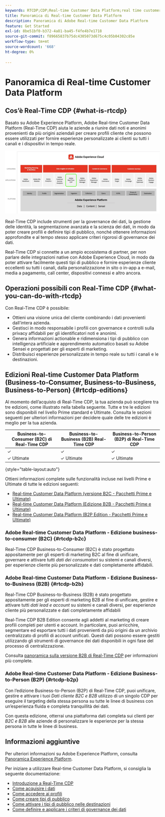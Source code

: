 ```yaml
---
keywords: RTCDP;CDP;Real-time Customer Data Platform;real time customer data platform;real time cdp;cdp;Customer AI
title: Panoramica di Real-time Customer Data Platform
description: Panoramica di Adobe Real-time Customer Data Platform
feature: Get Started
exl-id: 8be51bf0-b372-4a81-ba45-f4fe4b7e1718
source-git-commit: f89665837b75dc4305073d675c4c05b04302c85e
workflow-type: tm+mt
source-wordcount: '668'
ht-degree: 0%

---
```


# Panoramica di Real-time Customer Data Platform

## Cos’è Real-Time CDP {#what-is-rtcdp}

Basato su Adobe Experience Platform, Adobe Real-time Customer Data Platform (Real-Time CDP) aiuta le aziende a riunire dati noti e anonimi provenienti da più origini aziendali per creare profili cliente che possono essere utilizzati per fornire esperienze personalizzate ai clienti su tutti i canali e i dispositivi in tempo reale.

![Panoramica di varie app di Experience Platform, con Real-Time CDP evidenziato.](/help/rtcdp/assets/platform-apps-overview.png)

Real-Time CDP include strumenti per la governance dei dati, la gestione delle identità, la segmentazione avanzata e la scienza dei dati, in modo da poter creare profili e definire tipi di pubblico, nonché ottenere informazioni approfondite e al tempo stesso applicare criteri rigorosi di governance dei dati.

Real-Time CDP si connette a un ampio ecosistema di partner, per non parlare delle integrazioni native con Adobe Experience Cloud, in modo da poter attivare facilmente questi tipi di pubblico e fornire esperienze cliente eccellenti su tutti i canali, dalla personalizzazione in sito o in-app a e-mail, media a pagamento, call center, dispositivi connessi e altro ancora.

## Operazioni possibili con Real-Time CDP {#what-you-can-do-with-rtcdp}

Con Real-Time CDP è possibile:

* Ottieni una visione unica del cliente combinando i dati provenienti dall’intera azienda.
* Gestisci in modo responsabile i profili con governance e controlli sulla privacy affidabili per gli identificatori noti e anonimi.
* Genera informazioni actionable e ridimensiona i tipi di pubblico con intelligenza artificiale e apprendimento automatico basati su Adobe Sensei e progettati per gli esperti di marketing.
* Distribuisci esperienze personalizzate in tempo reale su tutti i canali e le destinazioni.

## Edizioni Real-time Customer Data Platform (Business-to-Consumer, Business-to-Business, Business-to-Person) {#rtcdp-editions}

Al momento dell’acquisto di Real-Time CDP, la tua azienda può scegliere tra tre edizioni, come illustrato nella tabella seguente. Tutte e tre le edizioni sono disponibili nel livello Prime standard e Ultimate. Consulta le sezioni seguenti per ulteriori informazioni per decidere quale delle tre edizioni è meglio per la tua azienda.

| Business-to-Consumer (B2C) di Real-Time CDP | Business-to-Business (B2B) Real-Time CDP | Business-to-Person (B2P) di Real-Time CDP |
|---------|----------|---------|
| ✓ | ✓ | ✓ |
| ✓ Ultimate | ✓ Ultimate | ✓ Ultimate |

{style="table-layout:auto"}

Ottieni informazioni complete sulle funzionalità incluse nei livelli Prime e Ultimate di tutte le edizioni seguenti:

* [Real-time Customer Data Platform (versione B2C - Pacchetti Prime e Ultimate)](https://helpx.adobe.com/legal/product-descriptions/real-time-customer-data-platform-b2c-edition-prime-and-ultimate-packages.html)
* [Real-time Customer Data Platform (Edizione B2B - Pacchetti Prime e Ultimate)](https://helpx.adobe.com/legal/product-descriptions/real-time-customer-data-platform-b2b-edition-prime-and-ultimate-packages.html)
* [Real-time Customer Data Platform (B2P Edition - Pacchetti Prime e Ultimate)](https://helpx.adobe.com/legal/product-descriptions/real-time-customer-data-platform-b2p-edition-prime-and-ultimate-packages.html)

### Adobe Real-time Customer Data Platform - Edizione business-to-consumer (B2C) {#rtcdp-b2c}

Real-Time CDP Business-to-Consumer (B2C) è stato progettato appositamente per gli esperti di marketing B2C al fine di unificare, governare e attivare tutti *dati dei consumatori* su sistemi e canali diversi, per esperienze cliente più personalizzate e dati completamente affidabili.

### Adobe Real-time Customer Data Platform - Edizione Business-to-Business (B2B) {#rtcdp-b2b}

Real-Time CDP Business-to-Business (B2B) è stato progettato appositamente per gli esperti di marketing B2B al fine di unificare, gestire e attivare tutti *dati lead e account* su sistemi e canali diversi, per esperienze cliente più personalizzate e dati completamente affidabili

Real-Time CDP B2B Edition consente agli addetti al marketing di creare profili completi per utenti e account. In particolare, puoi arricchire, segmentare ed esportare tutti i dati provenienti da più origini da un archivio centralizzato di profili di account unificati. Questi dati possono essere gestiti utilizzando gli strumenti di governance dei dati disponibili in ogni fase del processo di centralizzazione.

Consulta [panoramica sulla versione B2B di Real-Time CDP](./b2b-overview.md) per informazioni più complete.

### Adobe Real-time Customer Data Platform - Edizione Business-to-Person (B2P) {#rtcdp-b2p}

Con l’edizione Business-to-Person (B2P) di Real-Time CDP, puoi unificare, gestire e attivare i tuoi *Dati cliente B2C e B2B* utilizzo di un singolo CDP per eseguire il targeting della stessa persona su tutte le linee di business con un’esperienza fluida e completa tranquillità dei dati.

Con questa edizione, otterrai una piattaforma dati completa sui clienti per *B2C e B2B* alle aziende di personalizzare le esperienze per la stessa persona in tutte le linee di business.

## Informazioni aggiuntive

Per ulteriori informazioni su Adobe Experience Platform, consulta [Panoramica Experience Platform](../landing/home.md).

Per iniziare a utilizzare Real-time Customer Data Platform, si consiglia la seguente documentazione:

* [Introduzione a Real-Time CDP](get-started.md)
* [Come acquisire i dati](sources/sources-overview.md)
* [Come accedere ai profili](profile/profile-overview.md)
* [Come creare tipi di pubblico](segmentation/segmentation-overview.md)
* [Come attivare i tipi di pubblico nelle destinazioni](destinations/overview.md)
* [Come definire e applicare i criteri di governance dei dati](privacy/data-governance-overview.md)
